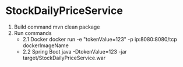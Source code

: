 # StockDailyPriceService

1. Build command
   mvn clean package
2. Run commands
   - 2.1 Docker
      docker run -e "tokenValue=123" -p ip:8080:8080/tcp dockerImageName
   - 2.2 Spring Boot
      java -DtokenValue=123 -jar target/StockDailyPriceService.war
  